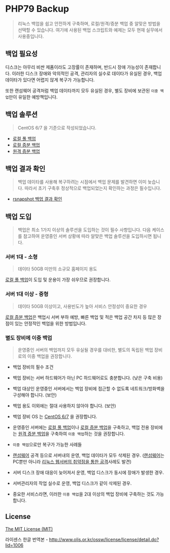 # PHP79 Backup

> 리눅스 백업을 쉽고 안전하게 구축하며, 로컬/원격/증분 백업 중 알맞은 방법을 선택할 수 있습니다.
> 여기에 사용된 백업 스크립트와 예제는 모두 현재 실무에서 사용중입니다.


## 백업 필요성

디스크는 아무리 비싼 제품이라도 고장률이 존재하며, 반드시 장애 가능성이 존재합니다.
이러한 디스크 장애와 악의적인 공격, 관리자의 실수로 데이타가 유실된 경우, 백업 데이타가 있다면 어렵지 않게 복구가 가능합니다.

또한 랜섬웨어 공격처럼 백업 데이타까지 모두 유실된 경우, 별도 장비에 보관된 `이중 백업`만이 유일한 예방책입니다.


## 백업 솔루션

> CentOS 6/7 을 기준으로 작성되었습니다.

- [로컬 풀 백업](docs/local-full-backup.md)
- [로컬 증분 백업](docs/local-incremental-backup.md)
- [원격 증분 백업](docs/remote-incremental-backup.md)


## 백업 결과 확인

> 백업 데이타를 사용해 복구하려는 시점에서 백업 문제를 발견하면 이미 늦습니다.
> 따라서 초기 구축후 정상적으로 백업되었는지 확인하는 과정은 필수입니다.

- [rsnapshot 백업 결과 확인](docs/rsnapshot-result.md)


## 백업 도입
 
> 백업은 최소 1가지 이상의 솔루션을 도입하는 것이 필수 사항입니다.
> 다음 케이스를 참고하여 운영중인 서버 상황에 따라 알맞은 백업 솔루션을 도입하시면 됩니다.
 
 
### 서버 1대 - 소형

> 데이타 50GB 미만의 소규모 홈페이지 용도

[로컬 풀 백업](docs/local-full-backup.md)이 도입 및 운용이 가장 쉬우므로 권장합니다.


### 서버 1대 이상 - 중형

> 데이타 50GB 이상이고, 사용빈도가 높아 서비스 안정성이 중요한 경우

[로컬 증분 백업](docs/local-incremental-backup.md)은 백업시 서버 부하 예방, 빠른 백업 및 적은 백업 공간 차지 등 많은 장점이 있는 안정적인 백업을 위한 방법입니다.


### 별도 장비에 이중 백업

> 운영중인 서버의 백업까지 모두 유실될 경우를 대비한, 별도의 독립된 백업 장비로의 이중 백업을 권장합니다.

- 백업 장비의 필수 조건
 - 백업 장비는 서버 하드웨어가 아닌 PC 하드웨어로도 충분합니다. (낮은 구축 비용)
 - 백업 대상인 운영중인 서버에서는 백업 장비에 접근할 수 없도록 네트워크/방화벽을 구성해야 합니다. (보안)
 - 백업 용도 이외에는 절대 사용하지 않아야 합니다. (보안)
 - 백업 장비 OS 는 [CentOS 6/7](https://www.centos.org/download/) 을 권장합니다.

- 운영중인 서버에는 [로컬 풀 백업](docs/local-full-backup.md)이나 [로컬 증분 백업](docs/local-incremental-backup.md)을 구축하고,
백업 전용 장비에는 [원격 증분 백업](docs/remote-incremental-backup.md)을 구축하여 `이중 백업`하는 것을 권장합니다.
  

- `이중 백업`으로만 복구가 가능한 사례들
 - [랜섬웨어](https://namu.wiki/w/%EB%9E%9C%EC%84%AC%EC%9B%A8%EC%96%B4) 공격 등으로 서버내의 운영, 백업 데이타가 모두 삭제된 경우. 
    ([랜섬웨어](https://namu.wiki/w/%EB%9E%9C%EC%84%AC%EC%9B%A8%EC%96%B4)는 PC뿐만 아니라 [리눅스 웹서버의 취약점을 통한 공격](http://phpschool.com/link/talkbox2/1352525)사례도 발견) 
 - 서버 디스크 장애 대응이 늦어져서 운영, 백업 디스크가 동시에 장애가 발생한 경우.
 - 서버관리자의 작업 실수로 운영, 백업 디스크가 같이 삭제된 경우.

- 중요한 서비스라면, 이러한 `이중 백업`을 2대 이상의 백업 장비에 구축하는 것도 가능합니다.


## License

[The MIT License (MIT)](LICENSE.md)

라이센스 한글 번역본 - http://www.olis.or.kr/ossw/license/license/detail.do?lid=1006
